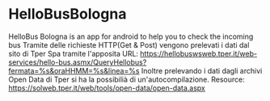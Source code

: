 # HelloBusBologna
HelloBus Bologna is an app for android to help you to check the incoming bus
Tramite delle richieste HTTP(Get & Post) vengono prelevati i dati dal sito di Tper Spa tramite l'apposita URL:
  https://hellobuswsweb.tper.it/web-services/hello-bus.asmx/QueryHellobus?fermata=%s&oraHHMM=%s&linea=%s
Inoltre prelevando i dati dagli archivi Open Data di Tper si ha la possibilià di un'autocompilazione.
  Resource: https://solweb.tper.it/web/tools/open-data/open-data.aspx
